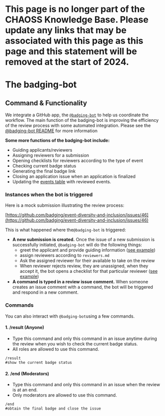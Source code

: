 # **This page is no longer part of the CHAOSS Knowledge Base. Please update any links that may be associated with this page as this page and this statement will be removed at the start of 2024.**


# The badging-bot

## Command & Functionality

We integrate a GitHub app, the [`@badging-bot`](https://github.com/badging/badging-bot) to help us coordinate the workflow. The main function of the badging-bot is improving the efficiency of the review process with some automated integration. Please see the [@badging-bot README](https://github.com/badging/badging-bot/blob/main/README.md) for more information

**Some more functions of the badging-bot include:**

* Guiding applicants/reviewers
* Assigning reviewers for a submission
* Opening checklists for reviewers according to the type of event
* Checking current badge status
* Generating the final badge link
* Closing an application issue when an application is finalized
* Updating the [events table](https://github.com/badging/event-diversity-and-inclusion/blob/master/README.md) with reviewed events.

### Instances when the bot is triggered

Here is a mock submission illustrating the review process:

[https://github.com/badging/event-diversity-and-inclusion/issues/46](https://github.com/badging/event-diversity-and-inclusion/issues/46)

This is what happened where the`@badging-bot` is triggered:

* **A new submission is created.** Once the issue of a new submission is successfully initiated, `@badging-bot` will do the following things:
  * greet the applicant and provide guiding information \([see example](https://github.com/badging/event-diversity-and-inclusion/issues/46#issuecomment-674938374)\)
  * assign reviewers according to `reviewers.md`
  * Ask the assigned reviewer for their available to take on the review
  * When reviewer rejects review, they are unassigned, when they accept it, the bot opens a checklist for that particular reviewer \([see example](https://github.com/badging/event-diversity-and-inclusion/issues/46#issuecomment-674938396)\)
* **A command is typed in a review issue comment.** When someone creates an issue comment with a command, the bot will be triggered and respond in a new comment.

### Commands

You can also interact with `@badging-bot`using a few commands.

#### 1. /result \(Anyone\)

* Type this command and only this command in an issue anytime during the review when you wish to check the current badge status.
* All roles are allowed to use this command.

```text
/result
#show the current badge status
```

#### 2. /end \(Moderators\)

* Type this command and only this command in an issue when the review is at an end.
* Only moderators are allowed to use this command.

```text
/end
#obtain the final badge and close the issue
```
